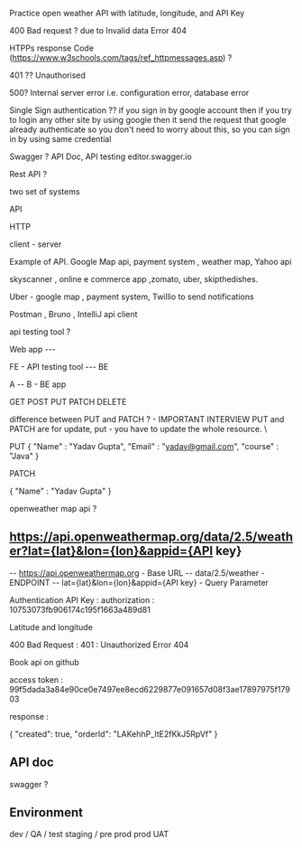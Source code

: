 Practice open weather API with latitude, longitude, and API Key

400 Bad request ?
due to Invalid data
Error 404

HTPPs response Code (https://www.w3schools.com/tags/ref_httpmessages.asp) ?

401 ?? Unauthorised

500? Internal server error i.e. configuration error, database error

Single Sign authentication ?? if you sign in by google account then if you try to login any other site by using google then 
it send the request that google already authenticate so you don't need to worry about this, so you can sign in by using same credential



Swagger ? API Doc, API testing
editor.swagger.io




Rest API ?

two set of systems

API

HTTP

client - server

Example of API. Google Map api, payment system , weather map, Yahoo api

skyscanner , online e commerce app ,zomato, uber, skipthedishes.

Uber - google map , payment system, Twillio to send notifications

Postman , Bruno , IntelliJ api client

api testing tool ?

Web app ---

FE - API testing tool --- BE

A -- B - BE app

GET POST PUT PATCH DELETE

difference between PUT and PATCH ? - IMPORTANT INTERVIEW PUT and PATCH are for update, put - you have to update the whole resource. \

PUT { "Name" : "Yadav Gupta", "Email" : "yadav@gmail.com", "course" : "Java" }

PATCH

{ "Name" : "Yadav Gupta" }

openweather map api ?

## https://api.openweathermap.org/data/2.5/weather?lat={lat}&lon={lon}&appid={API key}

-- https://api.openweathermap.org          - Base URL 
-- data/2.5/weather                        - ENDPOINT 
-- lat={lat}&lon={lon}&appid={API key}     - Query Parameter

Authentication API Key : authorization : 10753073fb906174c195f1663a489d81

Latitude and longitude

400 Bad Request : 401 : Unauthorized Error 404

Book api on github

access token : 99f5dada3a84e90ce0e7497ee8ecd6229877e091657d08f3ae17897975f17903

response :

{ "created": true, "orderId": "LAKehhP_ltE2fKkJ5RpVf" }



## API doc

swagger ?

## Environment

dev / QA / test staging / pre prod prod UAT